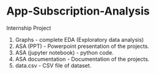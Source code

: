 # App-Subscription-Analysis

Internship Project

 1. Graphs - complete EDA (Exploratory data analysis)
 2. ASA (PPT) - Powerpoint presentation of the projects.
 3. ASA (jupyter notebook) - python code.
 4. ASA documentation - Documentation of the projects.
 5. data.csv - CSV file of dataset.
